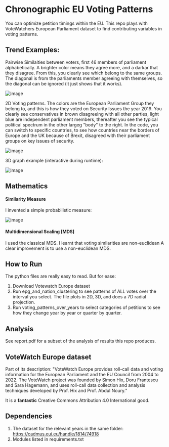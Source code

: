 # Chronographic EU Voting Patterns
You can optimize petition timings within the EU. This repo plays with VoteWatchers European Parliament dataset to find contributing variables in voting patterns. 

## Trend Examples:

Pairwise Similaities between voters, first 46 members of parliament alphabetically. A brighter color means they agree more, and a darkar that they disagree. From this, you clearly see which belong to the same groups. The diagonal is from the parliaments member agreeing with themselves, so the diagonal can be ignored (it just shows that it works).

![image](https://github.com/user-attachments/assets/aa730087-bdaf-4692-af91-e2895bdd8f87)

2D Voting patterns. The colors are the European Parliament Group they belong to, and this is how they voted on Security Issues the year 2019. You clearly see conservatives in brown disagreeing with all other parties, light blue are independent parliament members, thereafter you see the typical political spectrum in the other largeg "body" to the right. In the code, you can switch to specific countries, to see how countries near the borders of Europe and the UK because of Brexit, disagreed with their parliament groups on key issues of security.

![image](https://github.com/user-attachments/assets/fb7c66f1-894f-484a-8ae5-4dcc7845e111)

3D graph example (interactive during runtime):

![image](https://github.com/user-attachments/assets/db73a0ef-7214-4618-9828-ae042dd9005c)


## Mathematics
#### Similarity Measure
I invented a simple probabilistic measure:

![image](https://github.com/user-attachments/assets/aedf8abf-6b6d-4a5c-ac7c-ccd0c86a7e27)

#### Multidimensional Scaling [MDS]
I used the classical MDS. I learnt that voting similarities are non-euclidean A clear improvement is to use a non-euclidean MDS.

## How to Run
The python files are really easy to read. But for ease:
1. Download Votewatch Europe dataset
2. Run epg_and_nation_clustering to see patterns of ALL votes over the interval you select. The file plots in 2D, 3D, and does a 7D radial projection.
3. Run voting_patterns_over_years to select categories of petitions to see how they change year by year or quarter by quarter.

## Analysis
See report.pdf for a subset of the analysis of results this repo produces.

## VoteWatch Europe dataset
Part of its description: "VoteWatch Europe provides roll-call data and voting information for the European Parliament and the EU Council from 2004 to 2022. The VoteWatch project was founded by Simon Hix, Doru Frantescu and Sara Hagemann, and uses roll-call data collection and analysis techniques developed by Prof. Hix and Prof. Abdul Noury." 

It is a **fantastic** Creative Commons Attribution 4.0 International good. 

## Dependencies
1. The dataset for the relevant years in the same folder: https://cadmus.eui.eu/handle/1814/74918
2. Modules listed in requirements.txt


   
